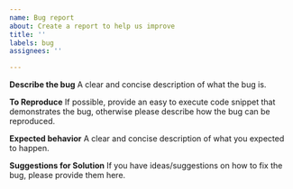 ```yaml
---
name: Bug report
about: Create a report to help us improve
title: ''
labels: bug
assignees: ''

---
```


**Describe the bug**
A clear and concise description of what the bug is.

**To Reproduce**
If possible, provide an easy to execute code snippet that demonstrates the bug, otherwise please describe how the bug can be reproduced.

**Expected behavior**
A clear and concise description of what you expected to happen.

**Suggestions for Solution**
If you have ideas/suggestions on how to fix the bug, please provide them here.
